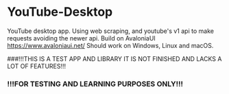 # YouTube-Desktop
YouTube desktop app.
Using web scraping, and youtube's v1 api to make requests avoiding the newer api.
Build on AvaloniaUI https://www.avaloniaui.net/
Should work on Windows, Linux and macOS.

###!!!THIS IS A TEST APP AND LIBRARY IT IS NOT FINISHED AND LACKS A LOT OF FEATURES!!!
###                  !!!FOR TESTING AND LEARNING PURPOSES ONLY!!!
